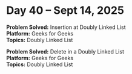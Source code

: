 # Day 40 – Sept 14, 2025

**Problem Solved:** Insertion at Doubly Linked List                           
**Platform:** Geeks for Geeks                       
**Topics:** Doubly Linked List
      

**Problem Solved:** Delete in a Doubly Linked List                                            
**Platform:** Geeks for Geeks                      
**Topics:** Doubly Linked List
